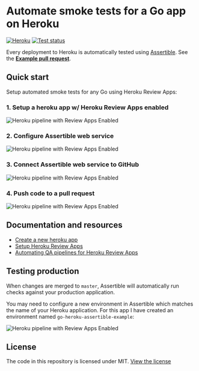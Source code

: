 # Automate smoke tests for a Go app on Heroku 

[![Heroku](https://heroku-badge.herokuapp.com/?app=go-heroku-assertible-example)](https://go-heroku-assertibleexample.herokuapp.com/) [![Test status](https://assertible.com/apis/1ffc0c9d-d1e7-47c2-b4d1-62bae28791fb/status?api_token=4f7732214e77f3bcde)](https://assertible.com/dashboard#/services/1ffc0c9d-d1e7-47c2-b4d1-62bae28791fb/results)

Every deployment to Heroku is automatically tested
using [Assertible](https://assertible.com). See
the
[**Example pull request**](https://github.com/assertible/go-heroku-example/pull/1).

## Quick start

Setup automated smoke tests for any Go using Heroku Review Apps:

### 1. Setup a heroku app w/ Heroku Review Apps enabled

<img
  src="https://s3-us-west-2.amazonaws.com/assertible/blog/go-heroku-dash-pipeline.png"
  alt="Heroku pipeline with Review Apps Enabled" />

### 2. Configure Assertible web service

<img
  src="https://s3-us-west-2.amazonaws.com/assertible/blog/assertible-new-service-go-heroku-example.png"
  alt="Heroku pipeline with Review Apps Enabled" />

### 3. Connect Assertible web service to GitHub

<img
  src="https://s3-us-west-2.amazonaws.com/assertible/blog/go-heroku-example-assertible-deployments-configuration.png"
  alt="Heroku pipeline with Review Apps Enabled" />

### 4. Push code to a pull request

<img
  src="https://s3-us-west-2.amazonaws.com/assertible/blog/go-heroku-assertible-successful-deployment.png"
  alt="Heroku pipeline with Review Apps Enabled" />


## Documentation and resources

- [Create a new heroku app](https://medium.com/@freeformz/hello-world-with-go-heroku-38295332f07b)
- [Setup Heroku Review Apps](https://devcenter.heroku.com/articles/github-integration-review-apps)
- [Automating QA pipelines for Heroku Review Apps](https://assertible.com/blog/automating-qa-pipelines-for-heroku-review-apps)


## Testing production

When changes are merged to `master`, Assertible will automatically run
checks against your production application.

You may need to configure a new environment in Assertible which
matches the name of your Heroku application. For this app I have
created an environment named `go-heroku-assertible-example`:

<img
  src="https://s3-us-west-2.amazonaws.com/assertible/blog/assertible-go-heroku-assertible-example-environment.png"
  alt="Heroku pipeline with Review Apps Enabled" />


## License

The code in this repository is licensed under
MIT. [View the license](https://github.com/assertible/deployments/blob/master/LICENSE)
